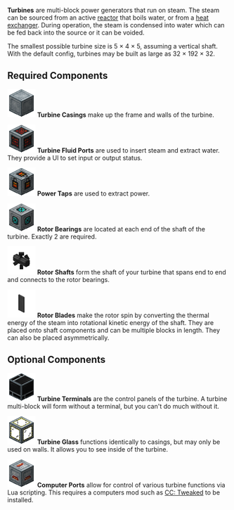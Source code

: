 **Turbines** are multi-block power generators that run on steam. The steam can be sourced from an active [reactor](/biggerreactors/reactor.html) that boils water, or from a [heat exchanger](/biggerreactors/heat_exchanger.md). During operation, the steam is condensed into water which can be fed back into the source or it can be voided.

The smallest possible turbine size is 5 × 4 × 5, assuming a vertical shaft. With the default config, turbines may be built as large as 32 × 192 × 32.

## Required Components

![Turbine Casing](/biggerreactors/turbine/turbine_casing.png)
**Turbine Casings** make up the frame and walls of the turbine.

![Turbine Fluid Port](/biggerreactors/turbine/turbine_fluid_port.png)
**Turbine Fluid Ports** are used to insert steam and extract water. They provide a UI to set input or output status.

![Turbine Power Tap](/biggerreactors/turbine/turbine_power_tap.png)
**Power Taps** are used to extract power.

![Turbine Rotor Bearing](/biggerreactors/turbine/turbine_rotor_bearing.png)
**Rotor Bearings** are located at each end of the shaft of the turbine. Exactly 2 are required.

![Turbine Rotor Shaft](/biggerreactors/turbine/turbine_rotor_shaft.png)
**Rotor Shafts** form the shaft of your turbine that spans end to end and connects to the rotor bearings.

![Turbine Rotor Blade](/biggerreactors/turbine/turbine_rotor_blade.png)
**Rotor Blades** make the rotor spin by converting the thermal energy of the steam into rotational kinetic energy of the shaft. They are placed onto shaft components and can be multiple blocks in length. They can also be placed asymmetrically.

## Optional Components

![Turbine Terminal](/biggerreactors/turbine/turbine_terminal.png)
**Turbine Terminals** are the control panels of the turbine. A turbine multi-block will form without a terminal, but you can't do much without it.

![Turbine Glass](/biggerreactors/turbine/turbine_glass.png)
**Turbine Glass** functions identically to casings, but may only be used on walls. It allows you to see inside of the turbine.

![Turbine Computer Port](/biggerreactors/turbine/turbine_computer_port.png)
**Computer Ports** allow for control of various turbine functions via Lua scripting. This requires a computers mod such as [CC: Tweaked](https://www.curseforge.com/minecraft/mc-mods/cc-tweaked) to be installed.